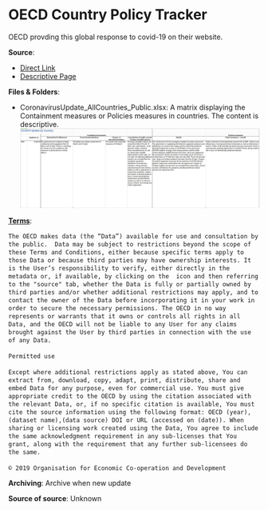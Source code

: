 # OECD Country Policy Tracker
OECD provding this global response to covid-19 on their website.

__Source__: 
* [Direct Link](https://oecd.github.io/OECD-covid-action-map/)
* [Descriptive Page](http://www.oecd.org/coronavirus/en/)

__Files & Folders__: 

* CoronavirusUpdate_AllCountries_Public.xlsx: A matrix displaying the Containment measures or Policies measures in countries. The content is descriptive.
![CoronavirusUpdate_AllCountries_Public](img/CoronavirusUpdate_AllCountries_Public.JPG)


[__Terms__](http://www.oecd.org/termsandconditions/): 
```
The OECD makes data (the “Data”) available for use and consultation by the public.  Data may be subject to restrictions beyond the scope of these Terms and Conditions, either because specific terms apply to those Data or because third parties may have ownership interests. It is the User’s responsibility to verify, either directly in the metadata or, if available, by clicking on the  icon and then referring to the "source" tab, whether the Data is fully or partially owned by third parties and/or whether additional restrictions may apply, and to contact the owner of the Data before incorporating it in your work in order to secure the necessary permissions. The OECD in no way represents or warrants that it owns or controls all rights in all Data, and the OECD will not be liable to any User for any claims brought against the User by third parties in connection with the use of any Data.

Permitted use

Except where additional restrictions apply as stated above, You can extract from, download, copy, adapt, print, distribute, share and embed Data for any purpose, even for commercial use. You must give appropriate credit to the OECD by using the citation associated with the relevant Data, or, if no specific citation is available, You must cite the source information using the following format: OECD (year), (dataset name),(data source) DOI or URL (accessed on (date)). When sharing or licensing work created using the Data, You agree to include the same acknowledgment requirement in any sub-licenses that You grant, along with the requirement that any further sub-licensees do the same.

© 2019 Organisation for Economic Co-operation and Development 
```

__Archiving__:
Archive when new update

__Source of source__:
Unknown